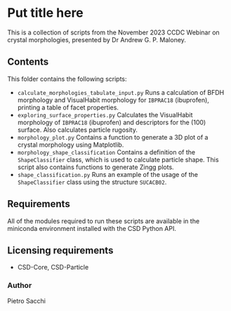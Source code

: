 # Put title here

This is a collection of scripts from the November 2023 CCDC Webinar on crystal morphologies, presented by Dr Andrew G.
P. Maloney.

## Contents

This folder contains the following scripts:

- `calculate_morphologies_tabulate_input.py`
  Runs a calculation of BFDH morphology and VisualHabit morphology for `IBPRAC18` (ibuprofen), printing a table of
  facet properties.
- `exploring_surface_properties.py`
  Calculates the VisualHabit morphology of `IBPRAC18` (ibuprofen) and descriptors for the (100) surface. Also calculates
  particle rugosity.
- `morphology_plot.py`
  Contains a function to generate a 3D plot of a crystal morphology using Matplotlib.
- `morphology_shape_classification`
  Contains a definition of the `ShapeClassifier` class, which is used to calculate particle shape. This script also
  contains functions to generate Zingg plots.
- `shape_classification.py`
  Runs an example of the usage of the `ShapeClassifier` class using the structure `SUCACB02`.

## Requirements

All of the modules required to run these scripts are available in the miniconda environment installed with the CSD
Python API.

## Licensing requirements

- CSD-Core, CSD-Particle

### Author

Pietro Sacchi

